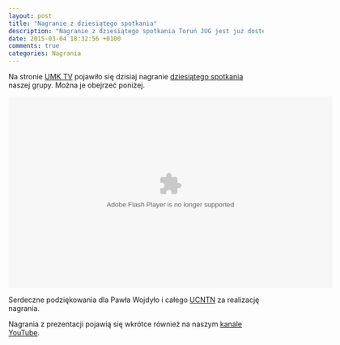 ```yaml
---
layout: post
title: "Nagranie z dziesiątego spotkania"
description: "Nagranie z dziesiątego spotkania Toruń JUG jest już dostępne na stronie UMK TV!"
date: 2015-03-04 18:32:56 +0100
comments: true
categories: Nagrania
---
```

Na stronie <a href="http://tv.umk.pl/?id=2597" target="_blank">UMK TV</a> pojawiło się dzisiaj nagranie <a href="{{ root_url }}/news/2015/02/15/spotkanie-10/">dziesiątego spotkania</a> naszej grupy. Można je obejrzeć poniżej.

<div class="row text-center" style="margin-top: 10px; margin-bottom: 10px;">
  <div class="col-md-12">
    <object type="application/x-shockwave-flash" data="http://tv.umk.pl/extp/ExtPlayer.swf" width="640" height="379">
      <param name="movie" value="http://tv.umk.pl/extp/ExtPlayer.swf"/>
      <param name="allowScriptAccess" value="always" />
      <param name="flashVars" value="movieID=2597&amp;width=640" />
    </object>
  </div>
</div>

Serdeczne podziękowania dla Pawła Wojdyło i&nbsp;całego <a href="http://www.ucntn.umk.pl" target="_blank">UCNTN</a> za realizację nagrania.

Nagrania z&nbsp;prezentacji pojawią się wkrótce również na naszym <a href="https://www.youtube.com/channel/UCLuHypXd9ODOivs7gRpxNZg" target="_blank">kanale YouTube</a>.
